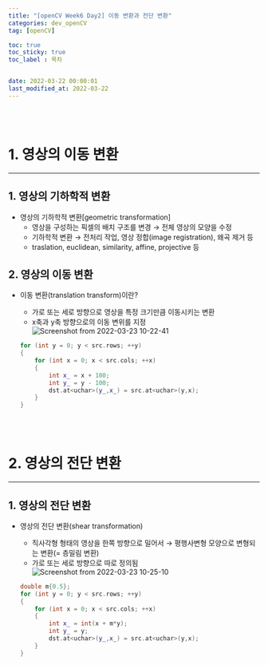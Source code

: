 ```yaml
---
title: "[openCV Week6 Day2] 이동 변환과 전단 변환"
categories: dev_openCV
tag: [openCV]

toc: true
toc_sticky: true
toc_label : 목차


date: 2022-03-22 00:00:01
last_modified_at: 2022-03-22
---
```

<br>
<br>

# 1. 영상의 이동 변환
---
## 1. 영상의 기하학적 변환
*  영상의 기하학적 변환[geometric transformation]
    - 영상을 구성하는 픽셀의 배치 구조를 변경 → 전체 영상의 모양을 수정
    - 기하학적 변환 → 전처리 작업, 영상 정합(image registration), 왜곡 제거 등
    - traslation, euclidean, similarity, affine, projective  등

## 2. 영상의 이동 변환
* 이동 변환(translation transform)이란?
    - 가로 또는 세로 방향으로 영상을 특정 크기만큼 이동시키는 변환
    - x축과 y축 방향으로의 이동 변위를 지정
     ![Screenshot from 2022-03-23 10-22-41](https://user-images.githubusercontent.com/58837749/159603286-b1265df4-c936-4f7c-acb2-66997a0ed5de.png)

     ```cpp
     for (int y = 0; y < src.rows; ++y)
     {
         for (int x = 0; x < src.cols; ++x)
         {
             int x_ = x + 100;
             int y_ = y - 100;
             dst.at<uchar>(y_,x_) = src.at<uchar>(y,x);
         }
     }
     ```

<br>
<br>

# 2. 영상의 전단 변환
---
## 1. 영상의 전단 변환
* 영상의 전단 변환(shear transformation)
    - 직사각형 형태의 영상을 한쪽 방향으로 밀어서 → 평행사변형 모양으로 변형되는 변환(= 층밀림 변환)
    - 가로 또는 세로 방향으로 따로 정의됨
     ![Screenshot from 2022-03-23 10-25-10](https://user-images.githubusercontent.com/58837749/159603531-401b6646-085a-45f3-b1d0-9b7a83ca9537.png)


     ```cpp
     double m{0.5};
     for (int y = 0; y < src.rows; ++y)
     {
         for (int x = 0; x < src.cols; ++x)
         {
             int x_ = int(x + m*y);
             int y_ = y;
             dst.at<uchar>(y_,x_) = src.at<uchar>(y,x);
         }
     }
     ```